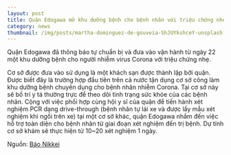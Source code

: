 ```yaml
---
layout: post
title: Quận Edogawa mở khu dưỡng bệnh cho bệnh nhân với triệu chứng nhẹ
category: news
thumbnail: /img/posts/martha-dominguez-de-gouveia-ShJUYkshceY-unsplash.jpg
---
```

Quận Edogawa đã thông báo tự chuẩn bị và đưa vào vận hành từ ngày 22 một khu dưỡng bệnh cho người nhiễm virus Corona với triệu chứng nhẹ.

Cơ sở được đưa vào sử dụng là một khách sạn được thành lập bởi quận. Được biết đây là trường hợp đầu tiên trên cả nước tận dụng cơ sở công làm khu dưỡng bệnh chuyên dụng cho bệnh nhân nhiễm Corona. Tại cơ sở này sẽ bố trí y tá thường trực để theo dõi tình trạng sức khỏe của các bệnh nhân. Cộng với việc phối hợp cùng hội y sĩ của quận để tiến hành xét nghiệm PCR dạng drive-through (bệnh nhân tự lái xe và được lấy mẫu xét nghiệm khi ngồi trên xe) tại một cơ sở khác, quận Edogawa nhắm đến việc hỗ trợ toàn diện cho bệnh nhân từ giai đoạn xét nghiệm đến trị bệnh. Dự tính cơ sở khám sẽ thực hiện từ 10~20 xét nghiệm 1 ngày.

Nguồn: [Báo Nikkei](https://www.nikkei.com/article/DGXMZO58321820R20C20A4L83000/)
